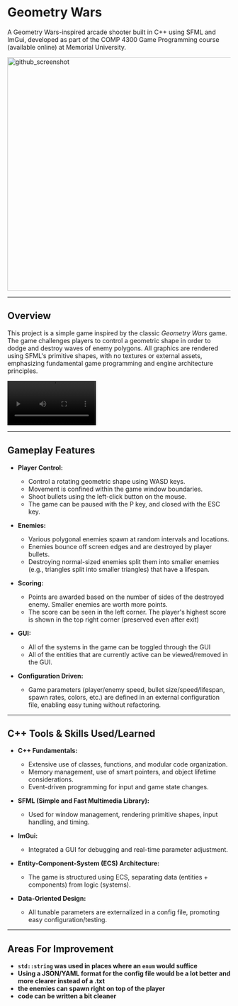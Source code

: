 # Geometry Wars  

A Geometry Wars-inspired arcade shooter built in C++ using SFML and ImGui, developed as part of the COMP 4300 Game Programming course (available online) at Memorial University.

<img width="958" height="526" alt="github_screenshot" src="https://github.com/user-attachments/assets/1ffac8e8-bd9f-4e5f-9d5c-fa9f926807d0" />

---

## **Overview**

This project is a simple game inspired by the classic *Geometry Wars* game.  The game challenges players to control a geometric shape in order to dodge and destroy waves of enemy polygons. All graphics are rendered using SFML's primitive shapes, with no textures or external assets, emphasizing fundamental game programming and engine architecture principles.


<video src="https://github.com/user-attachments/assets/ecd98c6c-4a0f-4ad1-ba53-8d1c663ae87c" width="200" controls></video>


---

## **Gameplay Features**

- **Player Control:**  
  - Control a rotating geometric shape using WASD keys.
  - Movement is confined within the game window boundaries.
  - Shoot bullets using the left-click button on the mouse.
  - The game can be paused with the P key, and closed with the ESC key.

- **Enemies:**  
  - Various polygonal enemies spawn at random intervals and locations.
  - Enemies bounce off screen edges and are destroyed by player bullets.
  - Destroying normal-sized enemies split them into smaller enemies (e.g., triangles split into smaller triangles) that have a lifespan.

- **Scoring:**  
  - Points are awarded based on the number of sides of the destroyed enemy. Smaller enemies are worth more points.
  - The score can be seen in the left corner. The player's highest score is shown in the top right corner (preserved even after exit)
 
- **GUI:**  
  - All of the systems in the game can be toggled through the GUI
  - All of the entities that are currently active can be viewed/removed in the GUI.

- **Configuration Driven:**  
  - Game parameters (player/enemy speed, bullet size/speed/lifespan, spawn rates, colors, etc.) are defined in an external configuration file, enabling easy tuning without refactoring.

---

## **C++ Tools & Skills Used/Learned**

- **C++ Fundamentals:**  
  - Extensive use of classes, functions, and modular code organization.
  - Memory management, use of smart pointers, and object lifetime considerations.
  - Event-driven programming for input and game state changes.
 
- **SFML (Simple and Fast Multimedia Library):**  
  - Used for window management, rendering primitive shapes, input handling, and timing.

- **ImGui:**  
  - Integrated a GUI for debugging and real-time parameter adjustment.

- **Entity-Component-System (ECS) Architecture:**  
  - The game is structured using ECS, separating data (entities + components) from logic (systems).

- **Data-Oriented Design:**  
  - All tunable parameters are externalized in a config file, promoting easy configuration/testing.

---

## **Areas For Improvement**
- **`std::string` was used in places where an `enum` would suffice**
- **Using a JSON/YAML format for the config file would be a lot better and more clearer instead of a .txt**
- **the enemies can spawn right on top of the player**
- **code can be written a bit cleaner**
  

